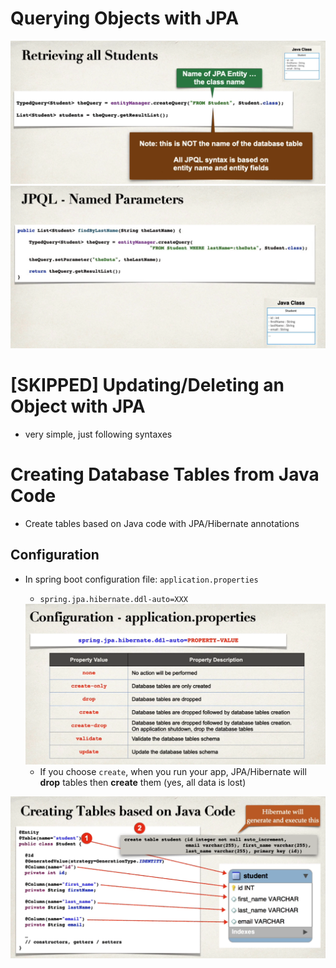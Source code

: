 # Querying Objects with JPA

<img src="./public/screenshot/3_hibernate_jpa/8.png"/>

<img src="./public/screenshot/3_hibernate_jpa/9.png"/>

# [SKIPPED] Updating/Deleting an Object with JPA

* very simple, just following syntaxes

# Creating Database Tables from Java Code

* Create tables based on Java code with JPA/Hibernate annotations

## Configuration

* In spring boot configuration file: `application.properties`
  * `spring.jpa.hibernate.ddl-auto=XXX`
  <img src="./public/screenshot/3_hibernate_jpa/13.png"/>

  * If you choose `create`, when you run your app, JPA/Hibernate will **drop** tables then **create** them (yes, all data is lost)


<img src="./public/screenshot/3_hibernate_jpa/12.png"/>



